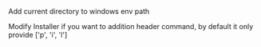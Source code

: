 Add current directory to windows env path

Modify Installer if you want to addition header command, by default it only provide ['p', 'i', 'l']